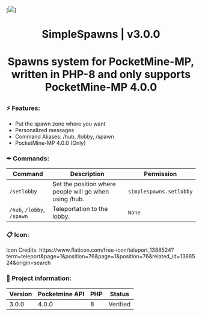[![](https://poggit.pmmp.io/shield.state/SimpleSpawns)]

<div align="center">
<h1>SimpleSpawns | v3.0.0<h1>
<p>Spawns system for PocketMine-MP, written in PHP-8 and only supports PocketMine-MP 4.0.0</p>
</div>

<h3>⚡ Features:</h3>
<ul>
<li>Put the spawn zone where you want</li>
<li>Personalized messages</li>
<li>Command Aliases: /hub, /lobby, /spawn</li>
<li>PocketMine-MP 4.0.0 (Only)</li>
</ul>

### ✒ Commands:
| Command | Description | Permission |
| --- | --- | --- |
| `/setlobby` | Set the position where people will go when using /hub. | `simplespawns.setlobby` |
| `/hub`, `/lobby`, `/spawn` | Teleportation to the lobby. | `None` |

### 📋 Icon:
<p>Icon Credits: https://www.flaticon.com/free-icon/teleport_1388524?term=teleport&page=1&position=76&page=1&position=76&related_id=1388524&origin=search</p>

### 📖 Project information:
| Version | Pocketmine API | PHP | Status |
|---|---|---|---|
| 3.0.0 | 4.0.0 | 8 | Verified |
